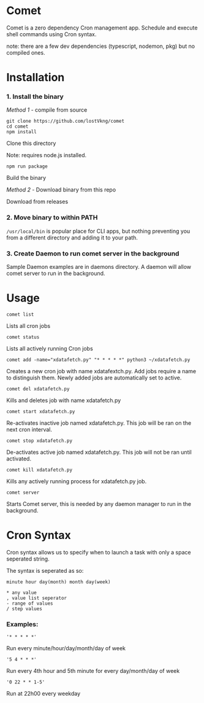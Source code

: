 # Comet

Comet is a zero dependency Cron management app. Schedule and execute shell commands using Cron syntax.

note: there are a few dev dependencies (typescript, nodemon, pkg) but no compiled ones.

# Installation

### 1. Install the binary

*Method 1* - compile from source
```shell
git clone https://github.com/lostVkng/comet
cd comet
npm install
```
Clone this directory

Note: requires node.js installed.

```shell
npm run package
```
Build the binary

*Method 2* - Download binary from this repo

Download from releases

### 2. Move binary to within PATH
`/usr/local/bin` is popular place for CLI apps, but nothing preventing you from a different directory and adding it to your path.

### 3. Create Daemon to run comet server in the background
Sample Daemon examples are in daemons directory. A daemon will allow comet server to run in the background.

# Usage

```shell
comet list
```
Lists all cron jobs

```shell
comet status
```
Lists all actively running Cron jobs

```shell
comet add -name="xdatafetch.py" "* * * * *" python3 ~/xdatafetch.py
```
Creates a new cron job with name xdatafextch.py. Add jobs require a name to distinguish them. Newly added jobs are automatically set to active.

```shell
comet del xdatafetch.py
```
Kills and deletes job with name xdatafetch.py

```shell
comet start xdatafetch.py
```
Re-activates inactive job named xdatafetch.py. This job will be ran on the next cron interval.

```shell
comet stop xdatafetch.py
```
De-activates active job named xdatafetch.py. This job will not be ran until activated.

```shell
comet kill xdatafetch.py
```
Kills any actively running process for xdatafetch.py job.

```shell
comet server
```
Starts Comet server, this is needed by any daemon manager to run in the background.


# Cron Syntax
Cron syntax allows us to specify when to launch a task with only a space seperated string.

The syntax is seperated as so:
```
minute hour day(month) month day(week)

* any value
, value list seperator
- range of values
/ step values
```

### Examples:
```
'* * * * *'
```
Run every minute/hour/day/month/day of week

```
'5 4 * * *'
```
Run every 4th hour and 5th minute for every day/month/day of week

```
'0 22 * * 1-5'
```
Run at 22h00 every weekday
